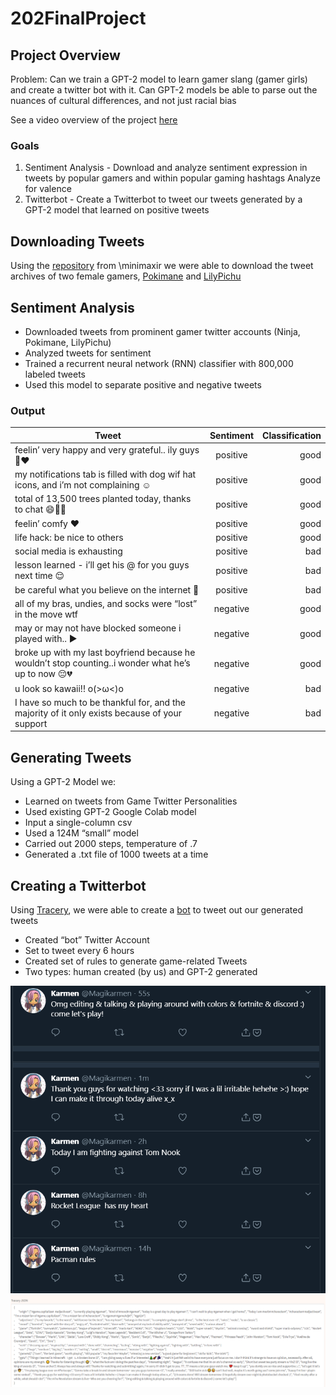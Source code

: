 # 202FinalProject
## Project Overview
Problem: Can we train a GPT-2 model to learn gamer slang (gamer girls) and create a twitter bot with it. Can GPT-2 models be able to parse out the nuances of cultural differences, and not just racial bias

See a video overview of the project [here](https://www.youtube.com/watch?v=g4d9X99ElWY&feature=youtu.be)

### Goals
1. Sentiment Analysis - Download and analyze sentiment expression in tweets by popular gamers and within popular gaming hashtags
Analyze for valence
2. Twitterbot - Create a Twitterbot to tweet our tweets generated by a GPT-2 model that learned on positive tweets

## Downloading Tweets
Using the [repository](https://github.com/tessaeagle/download-tweets-ai-text-gen) from \minimaxir we were able to download the tweet archives of two female gamers, [Pokimane](https://twitter.com/pokimanelol?ref_src=twsrc%5Egoogle%7Ctwcamp%5Eserp%7Ctwgr%5Eauthor) and [LilyPichu](https://twitter.com/LilyPichu?ref_src=twsrc%5Egoogle%7Ctwcamp%5Eserp%7Ctwgr%5Eauthor)

## Sentiment Analysis
  * Downloaded tweets from prominent gamer twitter accounts (Ninja, Pokimane, LilyPichu)
  * Analyzed tweets for sentiment
  * Trained a recurrent neural network (RNN) classifier with 800,000 labeled tweets
  * Used this model to separate positive and negative tweets
  
### Output
| Tweet        | Sentiment           | Classification  |
| ------------- |:-------------:| -----:|
| feelin’ very happy and very grateful.. ily guys 🥺❤️    | positive| good |
| my notifications tab is filled with dog wif hat icons, and i’m not complaining ☺️ | positive| good |
| total of 13,500 trees planted today, thanks to chat 😄💝🌲    | positive| good |
| feelin’ comfy ❤️   | positive| good |
| life hack: be nice to others    | positive| good |
| social media is exhausting    | positive| bad |
| lesson learned - i’ll get his @ for you guys next time 😌   | positive| bad |
| be careful what you believe on the internet 👀  | positive| bad |
| all of my bras, undies, and socks were “lost” in the move wtf | negative| good |
| may or may not have blocked someone i played with.. ▶️   | negative| good |
| broke up with my last boyfriend because he wouldn’t stop counting..i wonder what he’s up to now 😔💔 | negative| good |
| u look so kawaii!! o(>ω<)o | negative| bad |
| I have so much to be thankful for, and the majority of it only exists because of your support | negative| bad |

## Generating Tweets
Using a GPT-2 Model we:
  * Learned on tweets from Game Twitter Personalities
  * Used existing GPT-2 Google Colab model
  * Input a single-column csv
  * Used a 124M “small” model
  * Carried out 2000 steps, temperature of .7
  * Generated a .txt file of 1000 tweets at a time

## Creating a Twitterbot
Using [Tracery](https://www.tracery.io/), we were able to create a [bot](https://twitter.com/Magikarmen) to tweet out our generated tweets
  * Created “bot” Twitter Account
  * Set to tweet every 6 hours
  * Created set of rules to generate game-related Tweets
  * Two types: human created (by us) and GPT-2 generated
  
![alt text](https://github.com/tessaeagle/202FinalProject/blob/master/TwitterPage.png "Twitter")
![alt-text](https://github.com/tessaeagle/202FinalProject/blob/master/Tracery.png "Tracery")

